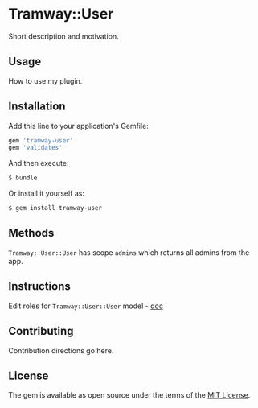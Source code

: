 # Tramway::User
Short description and motivation.

## Usage
How to use my plugin.

## Installation
Add this line to your application's Gemfile:

```ruby
gem 'tramway-user'
gem 'validates'
```

And then execute:
```bash
$ bundle
```

Or install it yourself as:
```bash
$ gem install tramway-user
```

## Methods

`Tramway::User::User` has scope `admins` which returns all admins from the app.

## Instructions

Edit roles for `Tramway::User::User` model - [doc](https://github.com/ulmic/tramway-dev/tree/develop/tramway#if-you-want-to-edit-roles-to-the-tramwayuseruser-class)

## Contributing
Contribution directions go here.

## License
The gem is available as open source under the terms of the [MIT License](http://opensource.org/licenses/MIT).
